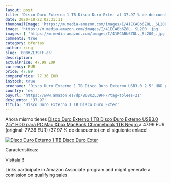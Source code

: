```yaml
---
layout: post
title: 'Disco Duro Externo 1 TB Disco Duro Exter al 37.97 % de descuento'
date: 2020-10-22 02:31:11
thumbnailImage: 'https://m.media-amazon.com/images/I/41ECABb6Z8L._SL200_.jpg'
image: 'https://m.media-amazon.com/images/I/41ECABb6Z8L._SL200_.jpg'
images: [ 'https://m.media-amazon.com/images/I/41ECABb6Z8L._SL200_.jpg' ]
comments: true
category: ofertas
author: ring
slug: 'B08KZL39FF-es'
description:
actualPrice: 47.99 EUR
currency: EUR
price: 47.99
comparePrice: 77.36 EUR
inStock: true
prodname: 'Disco Duro Externo 1 TB Disco Duro Externo USB3.0 2.5" HDD para PC  Mac Xbox  MacBook  Chromebook  1TB Negro '
country: 'es'
buyurl: 'https://www.amazon.es/dp/B08KZL39FF/?tag=tolees-21'
descuento: '37.97'
titulo: 'Disco Duro Externo 1 TB Disco Duro Exter'
---
```


Ahora mismo tienes [Disco Duro Externo 1 TB Disco Duro Externo USB3.0 2.5" HDD para PC  Mac Xbox  MacBook  Chromebook  1TB Negro ](https://www.amazon.es/dp/B08KZL39FF/?tag=tolees-21) a 47.99 EUR (original: 77.36 EUR) (37.97 %  de descuento) en el siguiente enlace!

[![Disco Duro Externo 1 TB Disco Duro Exter](https://m.media-amazon.com/images/I/41ECABb6Z8L._SL200_.jpg)](https://www.amazon.es/dp/B08KZL39FF/?tag=tolees-21)

Características:


[Visítala!!!](https://www.amazon.es/dp/B08KZL39FF/?tag=tolees-21)

Links participate in Amazon Associate program and might generate a comission on qualifying sales
